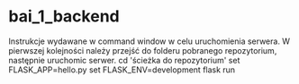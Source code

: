 # bai_1_backend
Instrukcje wydawane w command window w celu uruchomienia serwera.
W pierwszej kolejności należy przejść do folderu pobranego repozytorium, następnie uruchomic serwer.
cd 'ścieżka do repozytorium'
set FLASK_APP=hello.py
set FLASK_ENV=development
flask run

